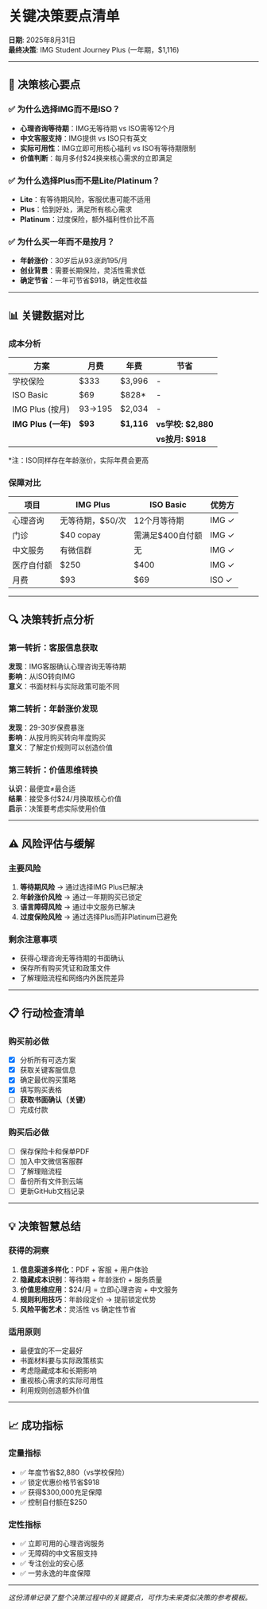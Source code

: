 # 关键决策要点清单
**日期**: 2025年8月31日  
**最终决策**: IMG Student Journey Plus (一年期，$1,116)

---

## 🎯 决策核心要点

### ✅ 为什么选择IMG而不是ISO？
- **心理咨询等待期**：IMG无等待期 vs ISO需等12个月
- **中文客服支持**：IMG提供 vs ISO只有英文
- **实际可用性**：IMG立即可用核心福利 vs ISO有等待期限制
- **价值判断**：每月多付$24换来核心需求的立即满足

### ✅ 为什么选择Plus而不是Lite/Platinum？
- **Lite**：有等待期风险，客服优惠可能不适用
- **Plus**：恰到好处，满足所有核心需求
- **Platinum**：过度保险，额外福利性价比不高

### ✅ 为什么买一年而不是按月？
- **年龄涨价**：30岁后从$93涨到$195/月
- **创业背景**：需要长期保险，灵活性需求低
- **确定节省**：一年可节省$918，确定性收益

---

## 📊 关键数据对比

### 成本分析
| 方案 | 月费 | 年费 | 节省 |
|------|------|------|------|
| 学校保险 | $333 | $3,996 | - |
| ISO Basic | $69 | $828* | - |
| IMG Plus (按月) | $93→$195 | $2,034 | - |
| **IMG Plus (一年)** | **$93** | **$1,116** | **vs学校: $2,880** |
|  |  |  | **vs按月: $918** |

*注：ISO同样存在年龄涨价，实际年费会更高

### 保障对比
| 项目 | IMG Plus | ISO Basic | 优势方 |
|------|----------|-----------|--------|
| 心理咨询 | 无等待期，$50/次 | 12个月等待期 | IMG ✓ |
| 门诊 | $40 copay | 需满足$400自付额 | IMG ✓ |
| 中文服务 | 有微信群 | 无 | IMG ✓ |
| 医疗自付额 | $250 | $400 | IMG ✓ |
| 月费 | $93 | $69 | ISO ✓ |

---

## 🔍 决策转折点分析

### 第一转折：客服信息获取
**发现**：IMG客服确认心理咨询无等待期  
**影响**：从ISO转向IMG  
**意义**：书面材料与实际政策可能不同  

### 第二转折：年龄涨价发现
**发现**：29-30岁保费暴涨  
**影响**：从按月购买转向年度购买  
**意义**：了解定价规则可以创造价值  

### 第三转折：价值思维转换
**认识**：最便宜≠最合适  
**结果**：接受多付$24/月换取核心价值  
**启示**：决策要考虑实际使用价值  

---

## ⚠️ 风险评估与缓解

### 主要风险
1. **等待期风险** → 通过选择IMG Plus已解决
2. **年龄涨价风险** → 通过一年期购买已锁定
3. **语言障碍风险** → 通过中文服务已解决
4. **过度保险风险** → 通过选择Plus而非Platinum已避免

### 剩余注意事项
- 获得心理咨询无等待期的书面确认
- 保存所有购买凭证和政策文件
- 了解理赔流程和网络内外医院差异

---

## 📋 行动检查清单

### 购买前必做
- [x] 分析所有可选方案
- [x] 获取关键客服信息  
- [x] 确定最优购买策略
- [x] 填写购买表格
- [ ] **获取书面确认（关键）**
- [ ] 完成付款

### 购买后必做
- [ ] 保存保险卡和保单PDF
- [ ] 加入中文微信客服群
- [ ] 了解理赔流程
- [ ] 备份所有文件到云端
- [ ] 更新GitHub文档记录

---

## 💡 决策智慧总结

### 获得的洞察
1. **信息渠道多样化**：PDF + 客服 + 用户体验
2. **隐藏成本识别**：等待期 + 年龄涨价 + 服务质量
3. **价值思维应用**：$24/月 = 立即心理咨询 + 中文服务
4. **规则利用技巧**：年龄段定价 → 提前锁定优势
5. **风险平衡艺术**：灵活性 vs 确定性节省

### 适用原则
- 最便宜的不一定最好
- 书面材料要与实际政策核实  
- 考虑隐藏成本和长期影响
- 重视核心需求的实际可用性
- 利用规则创造额外价值

---

## 📈 成功指标

### 定量指标
- ✅ 年度节省$2,880（vs学校保险）
- ✅ 锁定优惠价格节省$918
- ✅ 获得$300,000充足保障
- ✅ 控制自付额在$250

### 定性指标  
- ✅ 立即可用的心理咨询服务
- ✅ 无障碍的中文客服支持
- ✅ 专注创业的安心感
- ✅ 一劳永逸的年度保障

---

*这份清单记录了整个决策过程中的关键要点，可作为未来类似决策的参考模板。*